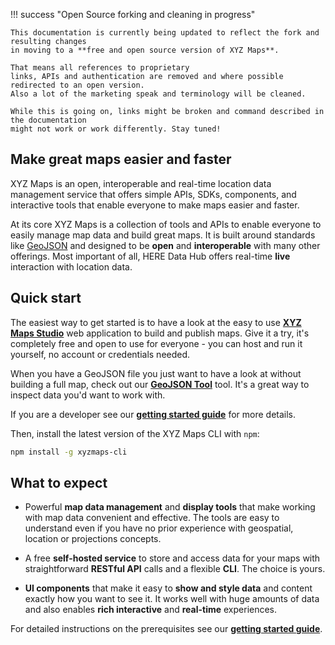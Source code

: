 !!! success "Open Source forking and cleaning in progress"

    This documentation is currently being updated to reflect the fork and resulting changes
    in moving to a **free and open source version of XYZ Maps**. 
    
    That means all references to proprietary
    links, APIs and authentication are removed and where possible redirected to an open version.
    Also a lot of the marketing speak and terminology will be cleaned.

    While this is going on, links might be broken and command described in the documentation
    might not work or work differently. Stay tuned!


## Make great maps easier and faster

XYZ Maps is an open, interoperable and real-time location data management service 
that offers simple APIs, SDKs, components, and interactive tools
that enable everyone to make maps easier and faster.

At its core XYZ Maps is a collection of tools and APIs to enable everyone to easily
manage map data and build great maps. It is built around standards like
[GeoJSON](http://geojson.org/) and designed to be **open** and **interoperable**
with many other offerings. Most important of all, HERE Data Hub offers
real-time **live** interaction with location data.

## Quick start

The easiest way to get started is to have a look at the easy to use **[XYZ Maps Studio](https://xyzmaps.github.io/xyz-studio/)** web application to build and publish maps. Give it a try, it's completely free and open to use for everyone - you can host and run it yourself, no account or credentials needed.

When you have a GeoJSON file you just want to have a look at without building a full map, check out our **[GeoJSON Tool](cli/viewer-tool/index.md)** tool. It's a great way to inspect data you'd want to work with.

If you are a developer see our **[getting started guide](getting-started.md)** for more details.

Then, install the latest version of the XYZ Maps CLI with `npm`:

``` sh
npm install -g xyzmaps-cli
```

## What to expect

* Powerful **map data management** and **display tools** that make working with
  map data convenient and effective. The tools are easy to understand even if
  you have no prior experience with geospatial, location or projections concepts.

* A free **self-hosted service** to store and access data for your maps with
  straightforward **RESTful API** calls and a flexible **CLI**. The choice
  is yours. 

* **UI components** that make it easy to **show and style data** and content exactly how
  you want to see it. It works well with huge amounts of data and also enables
  **rich interactive** and **real-time** experiences.

For detailed instructions on the prerequisites see our **[getting started guide](getting-started.md)**.
